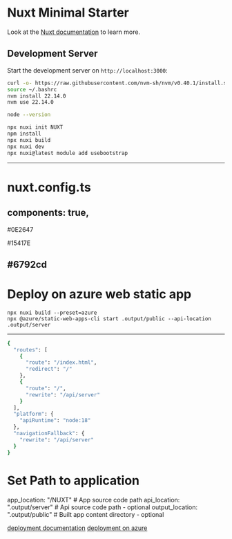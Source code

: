 # Nuxt Minimal Starter

Look at the [Nuxt documentation](https://nuxt.com/docs/getting-started/introduction) to learn more.


## Development Server

Start the development server on `http://localhost:3000`:

```bash
curl -o- https://raw.githubusercontent.com/nvm-sh/nvm/v0.40.1/install.sh | bash
source ~/.bashrc
nvm install 22.14.0
nvm use 22.14.0

node --version

npx nuxi init NUXT
npm install
npx nuxi build
npx nuxi dev
npx nuxi@latest module add usebootstrap 

```
---
# nuxt.config.ts
components: true,
---
#0E2647

#15417E

#6792cd
---
# Deploy on azure web static app
```
npx nuxi build --preset=azure
npx @azure/static-web-apps-cli start .output/public --api-location .output/server
```
---
```bash
{
  "routes": [
    {
      "route": "/index.html",
      "redirect": "/"
    },
    {
      "route": "/",
      "rewrite": "/api/server"
    }
  ],
  "platform": {
    "apiRuntime": "node:18"
  },
  "navigationFallback": {
    "rewrite": "/api/server"
  }
}
```
# Set Path to application
app_location: "/NUXT" # App source code path
api_location: ".output/server" # Api source code path - optional
output_location: ".output/public" # Built app content directory - optional

[deployment documentation](https://nuxt.com/docs/getting-started/deployment) 
[deployment on azure](https://nuxt.com/deploy/azure)
